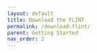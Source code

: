 ```yaml
---
layout: default
title: Download the FLINT
permalink: /download-flint/
parent: Getting Started
nav_order: 2
---
```


